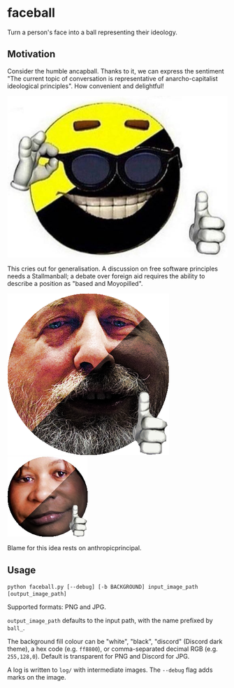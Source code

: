 # faceball

Turn a person's face into a ball representing their ideology.

## Motivation

Consider the humble ancapball. Thanks to it, we can express the sentiment "The current topic of conversation is representative of anarcho-capitalist ideological principles". How convenient and delightful!

![ancapball](doc/ancap.jpg)

This cries out for generalisation. A discussion on free software principles needs a Stallmanball; a debate over foreign aid requires the ability to describe a position as "based and Moyopilled".

![Richard Stallman ball](examples/ball/stallman.png) ![Dambisya Moyo ball](examples/ball/moyo.jpg)

Blame for this idea rests on anthropicprincipal.

## Usage

````
python faceball.py [--debug] [-b BACKGROUND] input_image_path [output_image_path]
````

Supported formats: PNG and JPG.

`output_image_path` defaults to the input path, with the name prefixed by `ball_`.

The background fill colour can be "white", "black", "discord" (Discord dark theme), a hex code (e.g. `ff8800`), or comma-separated decimal RGB (e.g. `255,128,0`). Default is transparent for PNG and Discord for JPG.

A log is written to `log/` with intermediate images. The `--debug` flag adds marks on the image.
